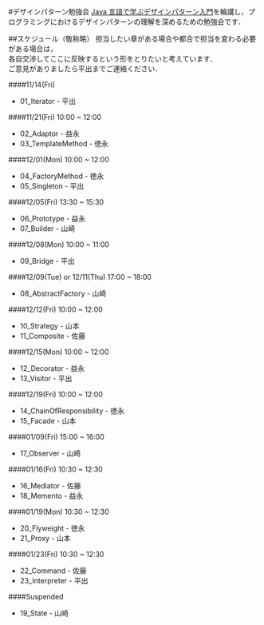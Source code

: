 #デザインパターン勉強会
[Java 言語で学ぶデザインパターン入門](http://www.amazon.co.jp/増補改訂版Java言語で学ぶデザインパターン入門-結城-浩/dp/4797327030)を輪講し，プログラミングにおけるデザインパターンの理解を深めるための勉強会です．

##スケジュール（敬称略）
担当したい章がある場合や都合で担当を変わる必要がある場合は，  
各自交渉してここに反映するという形をとりたいと考えています．  
ご意見がありましたら平出までご連絡ください．

####11/14(Fri)
* 01_Iterator - 平出

####11/21(Fri) 10:00 ~ 12:00
* 02_Adaptor - 益永
* 03_TemplateMethod - 徳永

####12/01(Mon) 10:00 ~ 12:00
* 04_FactoryMethod - 徳永
* 05_Singleton - 平出

####12/05(Fri) 13:30 ~ 15:30
* 06_Prototype - 益永
* 07_Builder - 山崎

####12/08(Mon) 10:00 ~ 11:00
* 09_Bridge - 平出

####12/09(Tue) or 12/11(Thu) 17:00 ~ 18:00
* 08_AbstractFactory - 山崎

####12/12(Fri) 10:00 ~ 12:00
* 10_Strategy - 山本
* 11_Composite - 佐藤

####12/15(Mon) 10:00 ~ 12:00
* 12_Decorator - 益永
* 13_Visitor - 平出

####12/19(Fri) 10:00 ~ 12:00
* 14_ChainOfResponsibility - 徳永
* 15_Facade - 山本

####01/09(Fri) 15:00 ~ 16:00
* 17_Observer - 山崎

####01/16(Fri) 10:30 ~ 12:30
* 16_Mediator - 佐藤
* 18_Memento - 益永

####01/19(Mon) 10:30 ~ 12:30
* 20_Flyweight - 徳永 
* 21_Proxy - 山本

####01/23(Fri) 10:30 ~ 12:30
* 22_Command - 佐藤
* 23_Interpreter - 平出

####Suspended
* 19_State - 山崎
